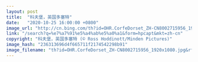 ```yaml
---
layout: post
title:  "科夫堡，英国多塞特"
date:   "2020-10-25 16:00:00 +0800"
image_url: "http://cn.bing.com/th?id=OHR.CorfeDorset_ZH-CN8002715956_1920x1080.jpg&rf=LaDigue_1920x1080.jpg&pid=hp"
link: "/search?q=%e7%a7%91%e5%a4%ab%e5%a0%a1&form=hpcapt&mkt=zh-cn"
copyright: "科夫堡，英国多塞特 (© Ross Hoddinott/Minden Pictures)"
image_hash: "236313696d4f665711f2174542298b91"
image_filename: "th?id=OHR.CorfeDorset_ZH-CN8002715956_1920x1080.jpg&rf=LaDigue_1920x1080.jpg&pid=hp"
---
```

